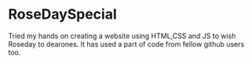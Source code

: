 # RoseDaySpecial
Tried my hands on creating a website using HTML,CSS and JS to wish Roseday to dearones. It has used a part of code from fellow github users too.
